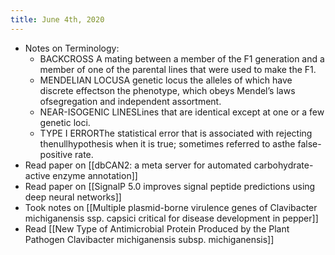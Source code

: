 ```yaml
---
title: June 4th, 2020
---
```


- Notes on Terminology:
	- BACKCROSS  A mating between a member of the F1 generation and a member 
	  of one of the parental lines that were used to make the F1.
	- MENDELIAN LOCUSA genetic locus the alleles of which have discrete 
	  effectson the phenotype, which obeys Mendel’s laws ofsegregation and 
	  independent assortment.
	- NEAR-ISOGENIC LINESLines that are identical except at one or a few genetic loci.
	- TYPE I ERRORThe statistical error that is associated with rejecting 
	  thenullhypothesis when it is true; sometimes referred to asthe 
	  false-positive rate.
- Read paper on [[dbCAN2: a meta server for automated carbohydrate-active enzyme annotation]]
- Read paper on [[SignalP 5.0 improves signal peptide predictions using deep neural networks]]
- Took notes on [[Multiple plasmid-borne virulence genes of Clavibacter michiganensis ssp. capsici critical for disease development in pepper]]
- Read [[New Type of Antimicrobial Protein Produced by the Plant Pathogen Clavibacter michiganensis subsp. michiganensis]]